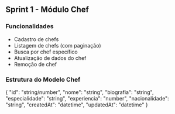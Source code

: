 ## Sprint 1 - Módulo Chef

### Funcionalidades

- Cadastro de chefs
- Listagem de chefs (com paginação)
- Busca por chef específico
- Atualização de dados do chef
- Remoção de chef

###   Estrutura do Modelo Chef
{
  "id": "string/number",
  "nome": "string",
  "biografia": "string",
  "especialidade": "string",
  "experiencia": "number",
  "nacionalidade": "string",
  "createdAt": "datetime",
  "updatedAt": "datetime"
}